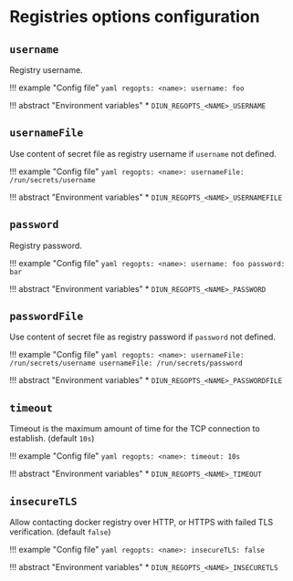 # Registries options configuration

## `username`

Registry username.

!!! example "Config file"
    ```yaml
    regopts:
      <name>:
        username: foo
    ```

!!! abstract "Environment variables"
    * `DIUN_REGOPTS_<NAME>_USERNAME`

## `usernameFile`

Use content of secret file as registry username if `username` not defined.

!!! example "Config file"
    ```yaml
    regopts:
      <name>:
        usernameFile: /run/secrets/username
    ```

!!! abstract "Environment variables"
    * `DIUN_REGOPTS_<NAME>_USERNAMEFILE`

## `password`

Registry password.

!!! example "Config file"
    ```yaml
    regopts:
      <name>:
        username: foo
        password: bar
    ```

!!! abstract "Environment variables"
    * `DIUN_REGOPTS_<NAME>_PASSWORD`

## `passwordFile`

Use content of secret file as registry password if `password` not defined.

!!! example "Config file"
    ```yaml
    regopts:
      <name>:
        usernameFile: /run/secrets/username
        usernameFile: /run/secrets/password
    ```

!!! abstract "Environment variables"
    * `DIUN_REGOPTS_<NAME>_PASSWORDFILE`

## `timeout`

Timeout is the maximum amount of time for the TCP connection to establish. (default `10s`)

!!! example "Config file"
    ```yaml
    regopts:
      <name>:
        timeout: 10s
    ```

!!! abstract "Environment variables"
    * `DIUN_REGOPTS_<NAME>_TIMEOUT`

## `insecureTLS`

Allow contacting docker registry over HTTP, or HTTPS with failed TLS verification. (default `false`)

!!! example "Config file"
    ```yaml
    regopts:
      <name>:
        insecureTLS: false
    ```

!!! abstract "Environment variables"
    * `DIUN_REGOPTS_<NAME>_INSECURETLS`
